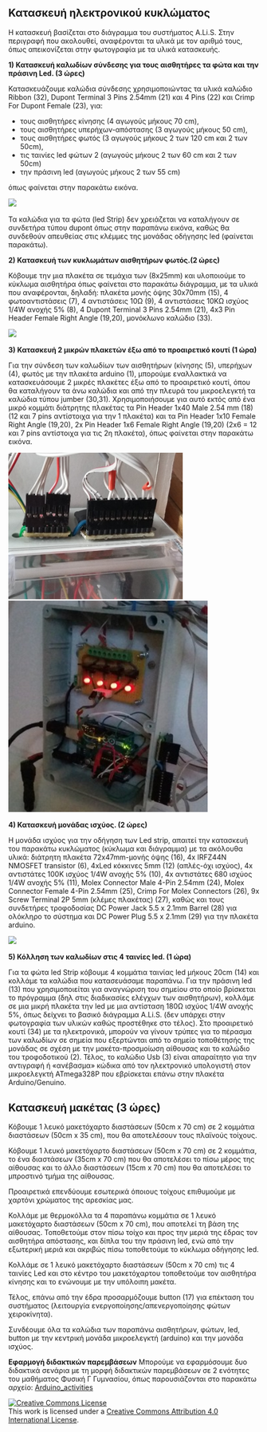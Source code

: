 ## **Κατασκευή ηλεκτρονικού κυκλώματος**

Η κατασκευή βασίζεται στο διάγραμμα του συστήματος A.Li.S. Στην περιγραφή που ακολουθεί, αναφέρονται τα υλικά με τον αριθμό τους, όπως απεικονίζεται στην φωτογραφία με τα υλικά κατασκευής. 

**1) Κατασκευή καλωδίων σύνδεσης για τους αισθητήρες τα φώτα και την πράσινη Led. (3 ώρες)**

Κατασκευάζουμε καλώδια σύνδεσης χρησιμοποιώντας τα υλικά καλώδιο Ribbon (32), Dupont Terminal 3 Pins 2.54mm (21) και 4 Pins (22) και Crimp For Dupont Female (23), για:  

- τους αισθητήρες κίνησης (4 αγωγούς μήκους 70 cm),
- τους αισθητήρες υπερήχων-απόστασης (3 αγωγούς μήκους 50 cm),  
- τους αισθητήρες φωτός (3 αγωγούς μήκους 2 των 120 cm και 2 των 50cm), 
- τις ταινίες led φώτων 2 (αγωγούς μήκους 2 των 60 cm και 2 των 50cm)
- την πράσινη led (αγωγούς μήκους 2 των 55 cm)

 όπως φαίνεται στην παρακάτω εικόνα.

![](https://github.com/konsk/ALiS/blob/master/Schematics-Images/dupont_3.png) 

Τα καλώδια για τα φώτα (led Strip) δεν χρειάζεται να καταλήγουν σε συνδετήρα τύπου dupont όπως στην παραπάνω εικόνα, καθώς θα     συνδεθούν απευθείας στις κλέμμες  της μονάδας οδήγησης led (φαίνεται παρακάτω).

**2) Κατασκευή των κυκλωμάτων αισθητήρων φωτός.(2 ώρες)**

Κόβουμε την μια πλακέτα σε τεμάχια των (8x25mm) και υλοποιούμε το  κύκλωμα αισθητήρα όπως φαίνεται στο παρακάτω διάγραμμα, με τα υλικά που αναφέρονται, δηλαδή: πλακέτα μονής όψης 30x70mm (15), 4 φωτοαντιστάσεις (7), 4 αντιστάσεις 10Ω (9), 4 αντιστάσεις 10ΚΩ ισχύος 1/4W ανοχής 5% (8), 4 Dupont Terminal 3 Pins 2.54mm (21), 4x3 Pin Header Female Right Angle (19,20), μονόκλωνο καλώδιο (33).

![](https://github.com/konsk/ALiS/blob/master/Schematics-Images/LDR2.png)

**3) Κατασκευή 2 μικρών πλακετών έξω από το προαιρετικό κουτί (1 ώρα)**

Για την σύνδεση των καλωδίων των αισθητήρων (κίνησης (5), υπερήχων (4), φωτός με την πλακέτα arduino (1), μπορούμε εναλλακτικά να κατασκευάσουμε 2 μικρές πλακέτες έξω από το προαιρετικό κουτί, όπου θα καταλήγουν τα άνω καλώδια και από την πλευρά του μικροελεγκτή τα καλώδια τύπου jumber (30,31). Χρησιμοποιήσουμε για αυτό εκτός από ένα μικρό κομμάτι διάτρητης πλακέτας τα Pin Header 1x40 Male 2.54 mm (18) (12 και 7 pins αντίστοιχα για την 1 πλακέτα) και τα Pin Header 1x10 Female Right Angle (19,20),  2x Pin Header 1x6 Female Right Angle (19,20) (2x6 = 12 και 7 pins αντίστοιχα για τις 2η πλακέτα), όπως φαίνεται στην παρακάτω εικόνα.

<img src="/Schematics-Images/dupont_box.jpg" width="350"/> <img src="/Schematics-Images/control_unit_1.jpg" width="400"/>

**4) Κατασκευή μονάδας ισχύος. (2 ώρες)**

Η μονάδα ισχύος για την οδήγηση των Led strip, απαιτεί την κατασκευή του παρακάτω κυκλώματος (κύκλωμα και διάγραμμα) με τα ακόλουθα υλικά: διάτρητη πλακέτα 72x47mm-μονής όψης (16), 4x IRFZ44N NMOSFET transistor (6), 4xLed κόκκινες 5mm (12) (απλές-όχι ισχύος), 4x αντιστάτες 100K ισχύος 1/4W ανοχής 5% (10), 4x αντιστάτες 680 ισχύος 1/4W ανοχής 5% (11), Molex Connector Male 4-Pin 2.54mm (24), Molex Connector Female 4-Pin 2.54mm (25), Crimp For Molex Connectors (26), 9x Screw Terminal 2P 5mm  (κλέμες πλακέτας) (27), καθώς και τους συνδετήρες τροφοδοσίας DC Power Jack 5.5 x 2.1mm Barrel (28) για ολόκληρο το σύστημα και DC Power Plug 5.5 x 2.1mm (29) για την πλακέτα arduino.

![](https://github.com/konsk/ALiS/blob/master/Schematics-Images/led_driver.png)

**5) Κόλληση των καλωδίων στις 4 ταινίες led. (1 ώρα)**

Για τα φώτα led Strip κόβουμε 4 κομμάτια ταινίας led μήκους 20cm (14) και κολλάμε τα καλώδια που κατασευάσαμε παραπάνω.
Για την πράσινη led (13) που χρησιμοποιείται για αναγνώριση του σημείου στο οποίο βρίσκεται το πρόγραμμα (δηλ στις διαδικασίες ελέγχων των αισθητήρων), κολλάμε σε μια μικρή πλακέτα την led με μια αντίσταση 180Ω ισχύος 1/4W ανοχής 5%, όπως δείχνει το βασικό διάγραμμα A.Li.S. (δεν υπάρχει στην φωτογραφία των υλικών καθώς προστέθηκε στο τέλος).
Στο προαιρετικό κουτί (34) με τα ηλεκτρονικά, μπορούν να γίνουν τρύπες για το πέρασμα των καλωδίων σε σημεία που εξερτώνται από το σημείο τοποθέτησής της μονάδας σε σχέση με την μακέτα-προσμοίωση αίθουσας και το καλώδιο του τροφοδοτικού (2).
Τέλος, το καλώδιο Usb (3) είναι απαραίτητο για την αντιγραφή ή «ανέβασμα» κώδικα από τον ηλεκτρονικό υπολογιστή στον μικροελεγκτή ATmega328P που εβρίσκεται επάνω στην πλακέτα Arduino/Genuino.



## **Κατασκευή μακέτας (3 ώρες)**

Κόβουμε 1 λευκό μακετόχαρτο διαστάσεων (50cm x 70 cm) σε 2 κομμάτια διαστάσεων (50cm x 35 cm), που θα αποτελέσουν τους πλαϊνούς τοίχους.

Κόβουμε 1 λευκό μακετόχαρτο διαστάσεων (50cm x 70 cm) σε 2 κομμάτια, το ένα διαστάσεων (35cm x 70 cm) που θα αποτελέσει το πίσω μέρος της αίθουσας και το άλλο διαστάσεων (15cm x 70 cm) που θα αποτελέσει το μπροστινό τμήμα της αίθουσας.

Προαιρετικά επενδύουμε εσωτερικά όποιους τοίχους επιθυμούμε με χαρτόνι χρώματος της αρεσκίας μας.

Κολλάμε με θερμοκόλλα τα 4 παραπάνω κομμάτια σε 1 λευκό μακετόχαρτο διαστάσεων (50cm x 70 cm),  που αποτελεί τη βάση της αίθουσας.
Τοποθετούμε στον πίσω τοίχο και προς την μεριά της έδρας τον αισθητήρα απόστασης, και δίπλα του την πράσινη led, ενώ από την εξωτερική μεριά και ακριβώς πίσω τοποθετούμε το κύκλωμα οδήγησης led.

Κολλάμε σε 1 λευκό μακετόχαρτο διαστάσεων (50cm x 70 cm) τις 4 ταινίες Led και στο κέντρο του μακετόχαρτου τοποθετούμε τον αισθητήρα κίνησης και το ενώνουμε με την υπόλοιπη μακέτα.

Τέλος, επάνω από την έδρα προσαρμόζουμε button (17) για επέκταση του συστήματος (λειτουργία ενεργοποίησης/απενεργοποίησης φώτων χειροκίνητα).

Συνδέουμε όλα τα καλώδια των παραπάνω αισθητήρων, φώτων, led, button με την κεντρική μονάδα μικροελεγκτή (arduino) και την μονάδα ισχύος.

**Εφαρμογή διδακτικών παρεμβάσεων**
Μπορούμε να εφαρμόσουμε δυο διδακτικά σενάρια με τη μορφή διδακτικών παρεμβάσεων σε 2 ενότητες του μαθήματος Φυσική Γ Γυμνασίου, όπως παρουσιάζονται στο παρακάτω αρχείο: [Arduino_activities](https://github.com/konsk/ALiS/blob/master/Files/Arduino_activities.pdf)



<a rel="license" href="http://creativecommons.org/licenses/by/4.0/"><img alt="Creative Commons License" style="border-width:0" src="https://i.creativecommons.org/l/by/4.0/88x31.png" /></a><br />This work is licensed under a <a rel="license" href="http://creativecommons.org/licenses/by/4.0/">Creative Commons Attribution 4.0 International License</a>.


